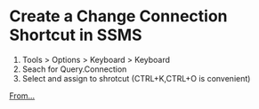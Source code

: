 # Create a Change Connection Shortcut in SSMS

1. Tools > Options > Keyboard > Keyboard
1. Seach for Query.Connection
1. Select and assign to shrotcut (CTRL+K,CTRL+O is convenient)

[From...](https://stackoverflow.com/questions/832000/keyboard-shortcut-for-connect-to-server-in-management-studio)
